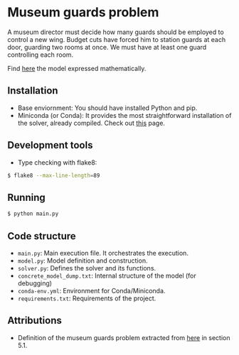 # Museum guards problem

A museum director must decide how many guards should be employed to control a new wing. 
Budget cuts have forced him to station guards at each door, guarding two rooms at once. 
We must have at least one guard controlling each room.

Find [here](modeling.pdf) the model expressed mathematically.

## Installation

- Base enviornment: You should have installed Python and pip.
- Miniconda (or Conda): It provides the most straightforward installation of the solver, already compiled. Check out [this](https://conda.io/projects/conda/en/latest/user-guide/install/index.html#term-Miniconda) page.


## Development tools

- Type checking with flake8:
```bash
$ flake8 --max-line-length=89
```

## Running
```bash
$ python main.py
```

## Code structure
- `main.py`: Main execution file. It orchestrates the execution.
- `model.py`: Model definition and construction.
- `solver.py`: Defines the solver and its functions.
- `concrete_model_dump.txt`: Internal structure of the model (for debugging)
- `conda-env.yml`: Environment for Conda/Miniconda.
- `requirements.txt`: Requirements of the project.

## Attributions
- Definition of the museum guards problem extracted from [here](https://www.lix.polytechnique.fr/~liberti/swarchex.pdf) in section 5.1.
